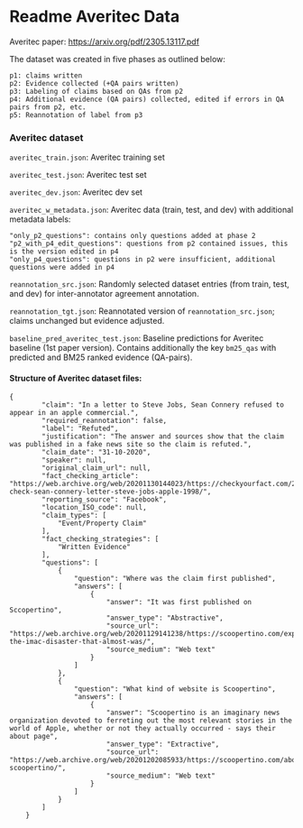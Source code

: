 # Readme Averitec Data

Averitec paper: https://arxiv.org/pdf/2305.13117.pdf

The dataset was created in five phases as outlined below:
```
p1: claims written
p2: Evidence collected (+QA pairs written)
p3: Labeling of claims based on QAs from p2
p4: Additional evidence (QA pairs) collected, edited if errors in QA pairs from p2, etc.
p5: Reannotation of label from p3
```

### Averitec dataset 

`averitec_train.json`: Averitec training set

`averitec_test.json`: Averitec test set

`averitec_dev.json`: Averitec dev set

`averitec_w_metadata.json`: Averitec data (train, test, and dev) with additional metadata labels:
```
"only_p2_questions": contains only questions added at phase 2
"p2_with_p4_edit_questions": questions from p2 contained issues, this is the version edited in p4
"only_p4_questions": questions in p2 were insufficient, additional questions were added in p4
```

`reannotation_src.json`: Randomly selected dataset entries (from train, test, and dev) for inter-annotator agreement 
annotation.

`reannotation_tgt.json`: Reannotated version of `reannotation_src.json`; claims unchanged but evidence adjusted.

`baseline_pred_averitec_test.json`: Baseline predictions for Averitec baseline (1st paper version). 
Contains additionally the key `bm25_qas` with predicted and BM25 ranked evidence (QA-pairs).  

#### Structure of Averitec dataset files:
```
{
        "claim": "In a letter to Steve Jobs, Sean Connery refused to appear in an apple commercial.",
        "required_reannotation": false,
        "label": "Refuted",
        "justification": "The answer and sources show that the claim was published in a fake news site so the claim is refuted.",
        "claim_date": "31-10-2020",
        "speaker": null,
        "original_claim_url": null,
        "fact_checking_article": "https://web.archive.org/web/20201130144023/https://checkyourfact.com/2020/11/03/fact-check-sean-connery-letter-steve-jobs-apple-1998/",
        "reporting_source": "Facebook",
        "location_ISO_code": null,
        "claim_types": [
            "Event/Property Claim"
        ],
        "fact_checking_strategies": [
            "Written Evidence"
        ],
        "questions": [
            {
                "question": "Where was the claim first published",
                "answers": [
                    {
                        "answer": "It was first published on Sccopertino",
                        "answer_type": "Abstractive",
                        "source_url": "https://web.archive.org/web/20201129141238/https://scoopertino.com/exposed-the-imac-disaster-that-almost-was/",
                        "source_medium": "Web text"
                    }
                ]
            },
            {
                "question": "What kind of website is Scoopertino",
                "answers": [
                    {
                        "answer": "Scoopertino is an imaginary news organization devoted to ferreting out the most relevant stories in the world of Apple, whether or not they actually occurred - says their about page",
                        "answer_type": "Extractive",
                        "source_url": "https://web.archive.org/web/20201202085933/https://scoopertino.com/about-scoopertino/",
                        "source_medium": "Web text"
                    }
                ]
            }
        ]
    }

```